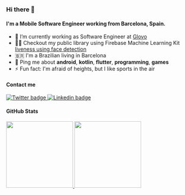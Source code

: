 ### Hi there 👋

#### I'm a Mobile Software Engineer working from Barcelona, Spain.

- 🔭 I’m currently working as Software Engineer at [Glovo](https://glovoapp.com/)
- 👨‍💻  Checkout my public library using Firebase Machine Learning Kit [liveness using face detection](https://github.com/arturschaefer/liveness-camerax-android)
- 🇧🇷 I'm a Brazilian living in Barcelona
- 💬 Ping me about **android**, **kotlin**, **flutter**, **programming**, **games**
- ⚡ Fun fact: I'm afraid of heights, but I like sports in the air

#### Contact me
<a href="https://twitter.com/ArturSchaefer2">
  <img src="https://img.shields.io/badge/Twitter-1DA1F2?style=for-the-badge&logo=twitter&logoColor=white" alt="Twitter badge" />
</a>
<a href="https://www.linkedin.com/in/artur-schaefer/">
  <img src="https://img.shields.io/badge/LinkedIn-0077B5?style=for-the-badge&logo=linkedin&logoColor=white" alt="Linkedin badge"  />
</a>


#### GitHub Stats
<div align="left">
  <a href="https://github.com/arturschaefer">
  <img height="180em" src="https://github-readme-stats.vercel.app/api?username=arturschaefer&show_icons=true&theme=tokyonight&include_all_commits=true&count_private=true"/>
  <img height="180em" src="https://github-readme-stats.vercel.app/api/top-langs/?username=arturschaefer&layout=compact&langs_count=7&theme=tokyonight"/>
</div>

